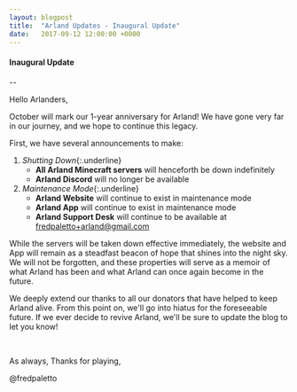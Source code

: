 ```yaml
---
layout: blogpost
title:  "Arland Updates - Inaugural Update"
date:   2017-09-12 12:00:00 +0000
---
```


#### Inaugural Update

--

Hello Arlanders,

October will mark our 1-year anniversary for Arland! We have gone very far in our journey, and we hope to continue this legacy.

First, we have several announcements to make:

1. *Shutting Down*{:.underline}
    - **​All Arland Minecraft servers** will henceforth be down indefinitely
    - **Arland Discord** will no longer be available
2. *Maintenance Mode*{:.underline}
    - **Arland Website** will continue to exist in maintenance mode
    - **Arland App** will continue to exist in maintenance mode
    - **Arland Support Desk** will continue to be available at [fredpaletto+arland@gmail.com](../about)

While the servers will be taken down effective immediately, the website and App will remain as a steadfast beacon of hope that shines into the night sky. We will not be forgotten, and these properties will serve as a memoir of what Arland has been and what Arland can once again become in the future.

We deeply extend our thanks to all our donators that have helped to keep Arland alive. From this point on, we'll go into hiatus for the foreseeable future. If we ever decide to revive Arland, we'll be sure to update the blog to let you know!

<br>

As always, Thanks for playing,

@fredpaletto
